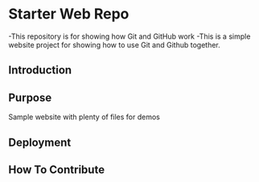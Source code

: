 # Starter Web Repo

-This repository is for showing how Git and GitHub work
-This is a simple website project for showing how to use Git and Github
 together.

## Introduction

## Purpose

Sample website with plenty of files for demos

## Deployment

## How To Contribute